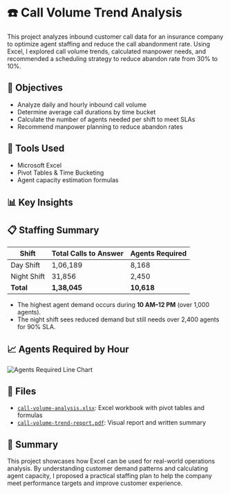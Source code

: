 # ☎️ Call Volume Trend Analysis

This project analyzes inbound customer call data for an insurance company to optimize agent staffing and reduce the call abandonment rate. Using Excel, I explored call volume trends, calculated manpower needs, and recommended a scheduling strategy to reduce abandon rate from 30% to 10%.


## 📌 Objectives

- Analyze daily and hourly inbound call volume
- Determine average call durations by time bucket
- Calculate the number of agents needed per shift to meet SLAs
- Recommend manpower planning to reduce abandon rates


## 🧰 Tools Used

- Microsoft Excel
- Pivot Tables & Time Bucketing
- Agent capacity estimation formulas


## 📊 Key Insights

## 📋 Staffing Summary

| Shift        | Total Calls to Answer | Agents Required |
|--------------|------------------------|------------------|
| Day Shift    | 1,06,189               | 8,168            |
| Night Shift  | 31,856                 | 2,450            |
| **Total**    | **1,38,045**           | **10,618**       |

- The highest agent demand occurs during **10 AM–12 PM** (over 1,000 agents).
- The night shift sees reduced demand but still needs over 2,400 agents for 90% SLA.

## 📈 Agents Required by Hour

![Agents Required Line Chart](./agents-required-chart.png)

## 📁 Files

- [`call-volume-analysis.xlsx`](./call-volume-analysis.xlsx): Excel workbook with pivot tables and formulas  
- [`call-volume-trend-report.pdf`](./call-volume-trend-report.pdf): Visual report and written summary  


## 🧠 Summary

This project showcases how Excel can be used for real-world operations analysis. By understanding customer demand patterns and calculating agent capacity, I proposed a practical staffing plan to help the company meet performance targets and improve customer experience.
